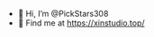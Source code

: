 - 👋 Hi, I’m @PickStars308
- 👀 Find me at https://xinstudio.top/

<!---
PickStars308/PickStars308 is a ✨ special ✨ repository because its `README.md` (this file) appears on your GitHub profile.
You can click the Preview link to take a look at your changes.
--->
